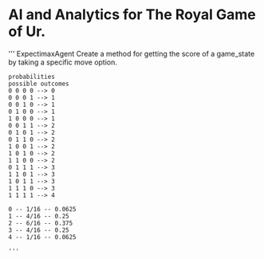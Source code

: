 # AI and Analytics for The Royal Game of Ur.

'''
    ExpectimaxAgent
    Create a method for getting the score of a game_state by taking a specific move option.
    
    probabilities
    possible outcomes
    0 0 0 0 --> 0
    0 0 0 1 --> 1
    0 0 1 0 --> 1
    0 1 0 0 --> 1
    1 0 0 0 --> 1
    0 0 1 1 --> 2
    0 1 0 1 --> 2
    0 1 1 0 --> 2
    1 0 0 1 --> 2
    1 0 1 0 --> 2
    1 1 0 0 --> 2
    0 1 1 1 --> 3
    1 1 0 1 --> 3
    1 0 1 1 --> 3
    1 1 1 0 --> 3
    1 1 1 1 --> 4
    
    0 -- 1/16 -- 0.0625
    1 -- 4/16 -- 0.25
    2 -- 6/16 -- 0.375
    3 -- 4/16 -- 0.25
    4 -- 1/16 -- 0.0625

    '''